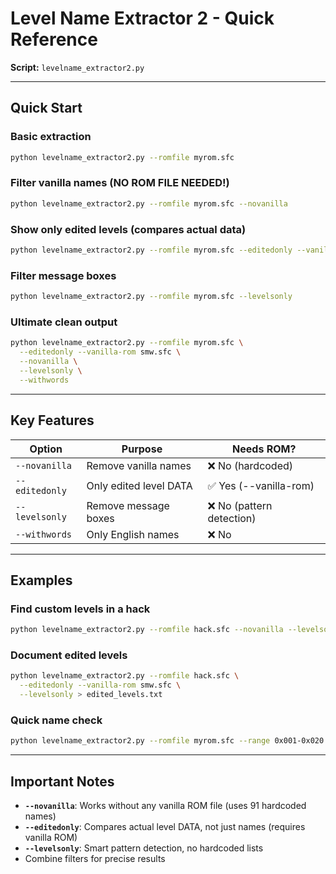 # Level Name Extractor 2 - Quick Reference
**Script:** `levelname_extractor2.py`

---

## Quick Start

### Basic extraction
```bash
python levelname_extractor2.py --romfile myrom.sfc
```

### Filter vanilla names (NO ROM FILE NEEDED!)
```bash
python levelname_extractor2.py --romfile myrom.sfc --novanilla
```

### Show only edited levels (compares actual data)
```bash
python levelname_extractor2.py --romfile myrom.sfc --editedonly --vanilla-rom smw.sfc
```

### Filter message boxes
```bash
python levelname_extractor2.py --romfile myrom.sfc --levelsonly
```

### Ultimate clean output
```bash
python levelname_extractor2.py --romfile myrom.sfc \
  --editedonly --vanilla-rom smw.sfc \
  --novanilla \
  --levelsonly \
  --withwords
```

---

## Key Features

| Option | Purpose | Needs ROM? |
|--------|---------|------------|
| `--novanilla` | Remove vanilla names | ❌ No (hardcoded) |
| `--editedonly` | Only edited level DATA | ✅ Yes (--vanilla-rom) |
| `--levelsonly` | Remove message boxes | ❌ No (pattern detection) |
| `--withwords` | Only English names | ❌ No |

---

## Examples

### Find custom levels in a hack
```bash
python levelname_extractor2.py --romfile hack.sfc --novanilla --levelsonly
```

### Document edited levels
```bash
python levelname_extractor2.py --romfile hack.sfc \
  --editedonly --vanilla-rom smw.sfc \
  --levelsonly > edited_levels.txt
```

### Quick name check
```bash
python levelname_extractor2.py --romfile myrom.sfc --range 0x001-0x020
```

---

## Important Notes

- **`--novanilla`**: Works without any vanilla ROM file (uses 91 hardcoded names)
- **`--editedonly`**: Compares actual level DATA, not just names (requires vanilla ROM)
- **`--levelsonly`**: Smart pattern detection, no hardcoded lists
- Combine filters for precise results

